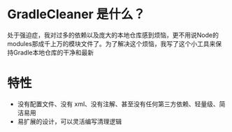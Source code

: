 # GradleCleaner 是什么？

处于强迫症，我对过多的依赖以及庞大的本地仓库感到烦恼，更不用说Node的modules那成千上万的模块文件了。为了解决这个烦恼，我写了这个小工具来保持Gradle本地仓库的干净和最新

# 特性

- 没有配置文件、没有 xml、没有注解、甚至没有任何第三方依赖、轻量级、简洁易用
- 易扩展的设计，可以灵活编写清理逻辑
